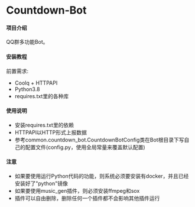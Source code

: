 # Countdown-Bot

#### 项目介绍

QQ群多功能Bot。



#### 安装教程

前置需求:

- Coolq + HTTPAPI
- Python3.8
- requires.txt里的各种库

#### 使用说明

- 安装requires.txt里的依赖
- HTTPAPI以HTTP形式上报数据
- 参考common.countdown_bot.CountdownBotConfig类在Bot根目录下写自己的配置文件(config.py，使用全局常量来覆盖默认配置)


#### 注意
- 如果要使用运行Python代码的功能，则系统必须要安装有docker，并且已经安装好了"python"镜像
- 如果要使用music_gen插件，则必须安装ffmpeg和sox
- 插件可以自由删除，删除任何一个插件都不会影响其他插件运行